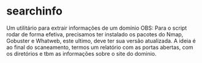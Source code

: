# searchinfo
Um utilitário para extrair informações de um domínio
OBS: Para o script rodar de forma efetiva, precisamos ter instalado os pacotes do Nmap, Gobuster e Whatweb, este ultimo, deve ter sua versão atualizada.
A ideia é ao final do scaneamento, termos um relatório com as portas abertas, com os diretórios e tbm as informações sobre o site do dominio.
